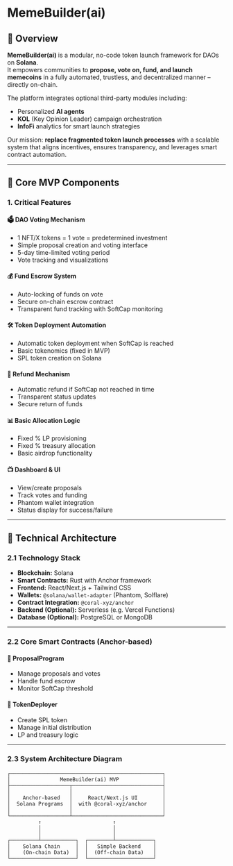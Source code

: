 # MemeBuilder(ai)

## 🧠 Overview

**MemeBuilder(ai)** is a modular, no-code token launch framework for DAOs on **Solana**.  
It empowers communities to **propose, vote on, fund, and launch memecoins** in a fully automated, trustless, and decentralized manner – directly on-chain.

The platform integrates optional third-party modules including:
- Personalized **AI agents**
- **KOL** (Key Opinion Leader) campaign orchestration
- **InfoFi** analytics for smart launch strategies

Our mission: **replace fragmented token launch processes** with a scalable system that aligns incentives, ensures transparency, and leverages smart contract automation.

---

## 🚀 Core MVP Components

### 1. Critical Features

#### 🗳 DAO Voting Mechanism
- 1 NFT/X tokens = 1 vote = predetermined investment
- Simple proposal creation and voting interface
- 5-day time-limited voting period
- Vote tracking and visualizations

#### 💰 Fund Escrow System
- Auto-locking of funds on vote
- Secure on-chain escrow contract
- Transparent fund tracking with SoftCap monitoring

#### 🛠 Token Deployment Automation
- Automatic token deployment when SoftCap is reached
- Basic tokenomics (fixed in MVP)
- SPL token creation on Solana

#### 🔁 Refund Mechanism
- Automatic refund if SoftCap not reached in time
- Transparent status updates
- Secure return of funds

#### 📊 Basic Allocation Logic
- Fixed % LP provisioning
- Fixed % treasury allocation
- Basic airdrop functionality

#### 📺 Dashboard & UI
- View/create proposals
- Track votes and funding
- Phantom wallet integration
- Status display for success/failure

---

## 🧱 Technical Architecture

### 2.1 Technology Stack

- **Blockchain:** Solana
- **Smart Contracts:** Rust with Anchor framework
- **Frontend:** React/Next.js + Tailwind CSS
- **Wallets:** `@solana/wallet-adapter` (Phantom, Solflare)
- **Contract Integration:** `@coral-xyz/anchor`
- **Backend (Optional):** Serverless (e.g. Vercel Functions)
- **Database (Optional):** PostgreSQL or MongoDB

---

### 2.2 Core Smart Contracts (Anchor-based)

#### 🧩 ProposalProgram
- Manage proposals and votes
- Handle fund escrow
- Monitor SoftCap threshold

#### 🔧 TokenDeployer
- Create SPL token
- Manage initial distribution
- LP and treasury logic

---

### 2.3 System Architecture Diagram
```
┌─────────────────────────────────────────────────┐
│                MemeBuilder(ai) MVP              │
├───────────────────┬─────────────────────────────┤
│                   │                             │
│    Anchor-based   │     React/Next.js UI        │
│  Solana Programs  │  with @coral-xyz/anchor     │
│                   │                             │
└───────────────────┴─────────────────────────────┘
          ↑                       ↑
          │                       │
          │                       │
┌─────────┴───────────┐  ┌────────┴────────────┐
│    Solana Chain     │  │   Simple Backend    │
│    (On-chain Data)  │  │  (Off-chain Data)   │
└─────────────────────┘  └─────────────────────┘
```

